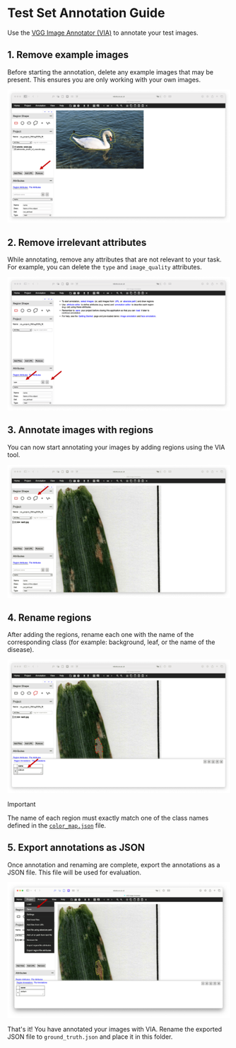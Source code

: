 # Test Set Annotation Guide

Use the [VGG Image Annotator (VIA)](https://www.robots.ox.ac.uk/~vgg/software/via/via_demo.html) to annotate your test images.

## 1. Remove example images

Before starting the annotation, delete any example images that may be present. This ensures you are only working with your own images.

![Remove example images](assets/remove_images.png)

## 2. Remove irrelevant attributes

While annotating, remove any attributes that are not relevant to your task. For example, you can delete the `type` and `image_quality` attributes.

![Remove irrelevant attributes](assets/remove_attributes.png)

## 3. Annotate images with regions

You can now start annotating your images by adding regions using the VIA tool.

![Add region](assets/add_region.png)

## 4. Rename regions

After adding the regions, rename each one with the name of the corresponding class (for example: background, leaf, or the name of the disease).

![Rename region](assets/rename_region.png)

> [!IMPORTANT]
> The name of each region must exactly match one of the class names defined in the [`color_map.json`](../src/color_map.json) file.

## 5. Export annotations as JSON

Once annotation and renaming are complete, export the annotations as a JSON file. This file will be used for evaluation.

![Export annotations](assets/save_json.png)

That's it! You have annotated your images with VIA. Rename the exported JSON file to `ground_truth.json` and place it in this folder.